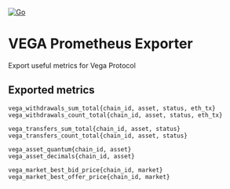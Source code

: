 [![Go](https://github.com/vegaprotocol/vega-exporter/actions/workflows/go.yml/badge.svg)](https://github.com/vegaprotocol/vega-exporter/actions/workflows/go.yml)

# VEGA Prometheus Exporter

Export useful metrics for Vega Protocol

## Exported metrics
```
vega_withdrawals_sum_total{chain_id, asset, status, eth_tx}
vega_withdrawals_count_total{chain_id, asset, status, eth_tx}

vega_transfers_sum_total{chain_id, asset, status}
vega_transfers_count_total{chain_id, asset, status}

vega_asset_quantum{chain_id, asset}
vega_asset_decimals{chain_id, asset}

vega_market_best_bid_price{chain_id, market}
vega_market_best_offer_price{chain_id, market}
```